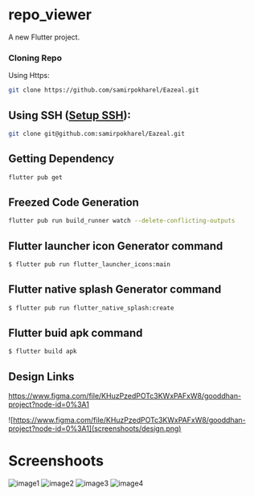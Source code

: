 # repo_viewer

A new Flutter project.

### Cloning Repo

Using Https:

```bash
git clone https://github.com/samirpokharel/Eazeal.git
```

## Using SSH ([Setup SSH](https://ramankarki.hashnode.dev/what-is-ssh-or-why-it-is-useful-or-how-to-setup-ssh-keys-on-github-and-bitbucket)):

```bash
git clone git@github.com:samirpokharel/Eazeal.git
```

## Getting Dependency

```bash
flutter pub get
```

## Freezed Code Generation

```bash
flutter pub run build_runner watch --delete-conflicting-outputs
```


## Flutter launcher icon Generator command

```bash
$ flutter pub run flutter_launcher_icons:main
```

## Flutter native splash Generator command

```bash
$ flutter pub run flutter_native_splash:create
```

## Flutter buid apk command

```bash
$ flutter build apk
```


## Design Links
https://www.figma.com/file/KHuzPzedPOTc3KWxPAFxW8/gooddhan-project?node-id=0%3A1

![https://www.figma.com/file/KHuzPzedPOTc3KWxPAFxW8/gooddhan-project?node-id=0%3A1](screenshoots/design.png)

# Screenshoots

![image1](screenshoots/1.png)
![image2](screenshoots/2.png)
![image3](screenshoots/3.jpg)
![image4](screenshoots/4.jpg)
